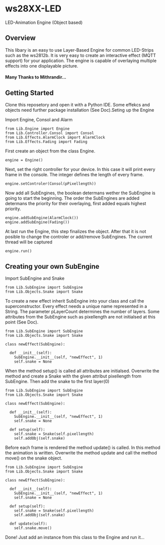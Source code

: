 # ws28XX-LED
LED-Animation Engine (Object based)
## Overview
This libary is an easy to use Layer-Based Engine for common LED-Strips such as the ws2812b.
It is very easy to create an interactive effect (MQTT support) for your application.
The engine is capable of overlaying multiple effects into one displayable picture.

#### Many Thanks to Mithrandir...

## Getting Started
<p>Clone this reposetory and open it with a Python IDE. Some effekcs and objects need further package installation (See Doc).</p)

## Seting up the Engine
<p>Import Engine, Consol and Alarm</p>

    from Lib.Engine import Engine
    from Lib.Controller.Consol import Consol
    from Lib.Effects.AlarmClock import AlarmClock
    from Lib.Effects.Fading import Fading

<p>First create an object from the class Engine.</p>

    engine = Engine()
<p>Next, set the right controller for your device. In this case it will print every frame in the console. The integer defines the length of every frame.</p>

    engine.setControler(Consol(pPixellength))
<p>Now add all SubEngines, the boolean determans wether the SubEngine is going to start the beginning.
The order the SubEngines are added determans the priority for their overlaying, first added equals highest priority.</p>

    engine.addSubEngine(AlarmClock())
    engine.addSubEngine(Fading())
<p>At last run the Engine, this step finalizes the object. After that it is not posible to change the controler or add/remove SubEngines. The current thread will be captured </p>

    engine.run()
    
## Creating your own SubEngine
<p>Import SubEngine and Snake</p>

    from Lib.SubEngine import SubEngine
    from Lib.Objects.Snake import Snake
<p>To create a new effect inherit SubEngine into your class and call the superconstructor. Every effect needs a unique name represented
in a String. The parameter pLayerCount determines the number of layers. Some attributes from the SubEngine such as pixellength are not initialsed at this point (See Doc).</p>

    from Lib.SubEngine import SubEngine
    from Lib.Objects.Snake import Snake
    
    class newEffect(SubEngine):
    
      def __init__(self):
        SubEngine.__init__(self, "newEffect", 1)
        self.snake = None
<p>When the method setup() is called all attributes are initialsed. Overwrite the method and create a Snake with the given attribut pixellength from SubEngine. Then add the snake to the first layer(0)</p>

    from Lib.SubEngine import SubEngine
    from Lib.Objects.Snake import Snake
    
    class newEffect(SubEngine):
    
      def __init__(self):
        SubEngine.__init__(self, "newEffect", 1)
        self.snake = None
      
      def setup(self):
        self.snake = Snake(self.pixellength)
        self.addObj(self.snake)       
<p>Before each frame is rendered the method update() is called. In this method the animation is written. Overwrite the method update and call the method move() on the snake object.</p>

    from Lib.SubEngine import SubEngine
    from Lib.Objects.Snake import Snake
    
    class newEffect(SubEngine):
    
      def __init__(self):
        SubEngine.__init__(self, "newEffect", 1)
        self.snake = None
      
      def setup(self):
        self.snake = Snake(self.pixellength)
        self.addObj(self.snake)
      
      def update(self):
        self.snake.move()

<p>Done! Just add an instance from this class to the Engine and run it...</p>



